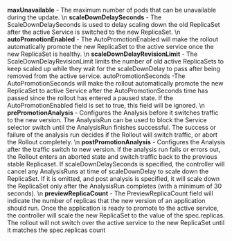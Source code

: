 **maxUnavailable** - The maximum number of pods that can be unavailable during the update. \n
**scaleDownDelaySeconds** - The ScaleDownDelaySeconds is used to delay scaling down the old ReplicaSet after the active Service is switched to the new ReplicaSet. \n
**autoPromotionEnabled** - The AutoPromotionEnabled will make the rollout automatically promote the new ReplicaSet to the active service once the new ReplicaSet is healthy. \n
**scaleDownDelayRevisionLimit** - The ScaleDownDelayRevisionLimit limits the number of old active ReplicaSets to keep scaled up while they wait for the scaleDownDelay to pass after being removed from the active service.
autoPromotionSeconds -The AutoPromotionSeconds will make the rollout automatically promote the new ReplicaSet to active Service after the AutoPromotionSeconds time has passed since the rollout has entered a paused state. If the AutoPromotionEnabled field is set to true, this field will be ignored. \n
**prePromotionAnalysis** - Configures the Analysis before it switches traffic to the new version. The AnalysisRun can be used to block the Service selector switch until the AnalysisRun finishes successful. The success or failure of the analysis run decides if the Rollout will switch traffic, or abort the Rollout completely. \n
**postPromotionAnalysis** - Configures the Analysis after the traffic switch to new version. If the analysis run fails or errors out, the Rollout enters an aborted state and switch traffic back to the previous stable Replicaset. If scaleDownDelaySeconds is specified, the controller will cancel any AnalysisRuns at time of scaleDownDelay to scale down the ReplicaSet. If it is omitted, and post analysis is specified, it will scale down the ReplicaSet only after the AnalysisRun completes (with a minimum of 30 seconds). \n
**previewReplicaCount** - The PreviewReplicaCount field will indicate the number of replicas that the new version of an application should run. Once the application is ready to promote to the active service, the controller will scale the new ReplicaSet to the value of the spec.replicas. The rollout will not switch over the active service to the new ReplicaSet until it matches the spec.replicas count
